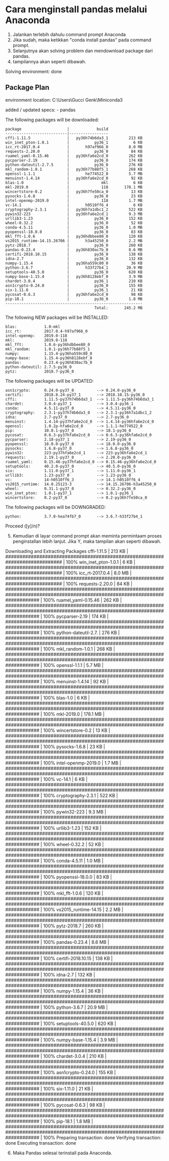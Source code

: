 # Cara menginstall pandas melalui Anaconda

1. Jalankan terlebih dahulu command prompt Anaconda
2. Jika sudah, maka ketikkan "conda install pandas" pada command prompt.
3. Selanjutnya akan solving problem dan mendownload package dari pandas.
4. tampilannya akan seperti dibawah.

Solving environment: done

## Package Plan ##

  environment location: C:\Users\Gucci Genk\Miniconda3

  added / updated specs:
    - pandas


The following packages will be downloaded:

    package                    |            build
    ---------------------------|-----------------
    cffi-1.11.5                |   py36h74b6da3_1         213 KB
    win_inet_pton-1.0.1        |           py36_1           6 KB
    icc_rt-2017.0.4            |       h97af966_0         8.0 MB
    requests-2.20.0            |           py36_0          84 KB
    ruamel_yaml-0.15.46        |   py36hfa6e2cd_0         262 KB
    pycparser-2.19             |           py36_0         174 KB
    python-dateutil-2.7.5      |           py36_0         276 KB
    mkl_random-1.0.1           |   py36h77b88f5_1         268 KB
    openssl-1.1.1              |       he774522_0         5.7 MB
    menuinst-1.4.14            |   py36hfa6e2cd_0          92 KB
    blas-1.0                   |              mkl           6 KB
    mkl-2019.0                 |              118       178.1 MB
    wincertstore-0.2           |   py36h7fe50ca_0          13 KB
    pysocks-1.6.8              |           py36_0          23 KB
    intel-openmp-2019.0        |              118         1.7 MB
    vc-14.1                    |       h0510ff6_4           6 KB
    cryptography-2.3.1         |   py36h7a1dbc1_2         522 KB
    pywin32-223                |   py36hfa6e2cd_1         9.3 MB
    urllib3-1.23               |           py36_0         152 KB
    wheel-0.32.2               |           py36_0          52 KB
    conda-4.5.11               |           py36_0         1.0 MB
    pyopenssl-18.0.0           |           py36_0          83 KB
    mkl_fft-1.0.6              |   py36hdbbee80_0         120 KB
    vs2015_runtime-14.15.26706 |       h3a45250_0         2.2 MB
    pytz-2018.7                |           py36_0         260 KB
    pandas-0.23.4              |   py36h830ac7b_0         8.6 MB
    certifi-2018.10.15         |           py36_0         138 KB
    idna-2.7                   |           py36_0         132 KB
    numpy-1.15.4               |   py36ha559c80_0          36 KB
    python-3.6.7               |       h33f27b4_1        20.9 MB
    setuptools-40.5.0          |           py36_0         620 KB
    numpy-base-1.15.4          |   py36h8128ebf_0         3.9 MB
    chardet-3.0.4              |           py36_1         210 KB
    asn1crypto-0.24.0          |           py36_0         155 KB
    six-1.11.0                 |           py36_1          21 KB
    pycosat-0.6.3              |   py36hfa6e2cd_0          98 KB
    pip-18.1                   |           py36_0         1.8 MB
    ------------------------------------------------------------
                                           Total:       245.2 MB

The following NEW packages will be INSTALLED:

    blas:            1.0-mkl
    icc_rt:          2017.0.4-h97af966_0
    intel-openmp:    2019.0-118
    mkl:             2019.0-118
    mkl_fft:         1.0.6-py36hdbbee80_0
    mkl_random:      1.0.1-py36h77b88f5_1
    numpy:           1.15.4-py36ha559c80_0
    numpy-base:      1.15.4-py36h8128ebf_0
    pandas:          0.23.4-py36h830ac7b_0
    python-dateutil: 2.7.5-py36_0
    pytz:            2018.7-py36_0

The following packages will be UPDATED:

    asn1crypto:      0.24.0-py37_0          --> 0.24.0-py36_0
    certifi:         2018.8.24-py37_1       --> 2018.10.15-py36_0
    cffi:            1.11.5-py37h74b6da3_1  --> 1.11.5-py36h74b6da3_1
    chardet:         3.0.4-py37_1           --> 3.0.4-py36_1
    conda:           4.5.11-py37_0          --> 4.5.11-py36_0
    cryptography:    2.3.1-py37h74b6da3_0   --> 2.3.1-py36h7a1dbc1_2
    idna:            2.7-py37_0             --> 2.7-py36_0
    menuinst:        1.4.14-py37hfa6e2cd_0  --> 1.4.14-py36hfa6e2cd_0
    openssl:         1.0.2p-hfa6e2cd_0      --> 1.1.1-he774522_0
    pip:             10.0.1-py37_0          --> 18.1-py36_0
    pycosat:         0.6.3-py37hfa6e2cd_0   --> 0.6.3-py36hfa6e2cd_0
    pycparser:       2.18-py37_1            --> 2.19-py36_0
    pyopenssl:       18.0.0-py37_0          --> 18.0.0-py36_0
    pysocks:         1.6.8-py37_0           --> 1.6.8-py36_0
    pywin32:         223-py37hfa6e2cd_1     --> 223-py36hfa6e2cd_1
    requests:        2.19.1-py37_0          --> 2.20.0-py36_0
    ruamel_yaml:     0.15.46-py37hfa6e2cd_0 --> 0.15.46-py36hfa6e2cd_0
    setuptools:      40.2.0-py37_0          --> 40.5.0-py36_0
    six:             1.11.0-py37_1          --> 1.11.0-py36_1
    urllib3:         1.23-py37_0            --> 1.23-py36_0
    vc:              14-h0510ff6_3          --> 14.1-h0510ff6_4
    vs2015_runtime:  14.0.25123-3           --> 14.15.26706-h3a45250_0
    wheel:           0.31.1-py37_0          --> 0.32.2-py36_0
    win_inet_pton:   1.0.1-py37_1           --> 1.0.1-py36_1
    wincertstore:    0.2-py37_0             --> 0.2-py36h7fe50ca_0

The following packages will be DOWNGRADED:

    python:          3.7.0-hea74fb7_0       --> 3.6.7-h33f27b4_1

Proceed ([y]/n)?

5. Kemudian di layar command prompt akan meminta permintaam proses penginstallan lebih lanjut. Jika Y, maka tampilan akan seperti dibawah.

Downloading and Extracting Packages
cffi-1.11.5          | 213 KB    | ############################################################################ | 100%
win_inet_pton-1.0.1  | 6 KB      | ############################################################################ | 100%
icc_rt-2017.0.4      | 8.0 MB    | ############################################################################ | 100%
requests-2.20.0      | 84 KB     | ############################################################################################################################ | 100%
ruamel_yaml-0.15.46  | 262 KB    | ############################################################################################################################ | 100%
pycparser-2.19       | 174 KB    | ############################################################################################################################ | 100%
python-dateutil-2.7. | 276 KB    | ############################################################################################################################ | 100%
mkl_random-1.0.1     | 268 KB    | ############################################################################################################################ | 100%
openssl-1.1.1        | 5.7 MB    | ############################################################################################################################ | 100%
menuinst-1.4.14      | 92 KB     | ############################################################################################################################ | 100%
blas-1.0             | 6 KB      | ############################################################################################################################ | 100%
mkl-2019.0           | 178.1 MB  | ############################################################################################################################ | 100%
wincertstore-0.2     | 13 KB     | ############################################################################################################################ | 100%
pysocks-1.6.8        | 23 KB     | ############################################################################################################################ | 100%
intel-openmp-2019.0  | 1.7 MB    | ############################################################################################################################ | 100%
vc-14.1              | 6 KB      | ############################################################################################################################ | 100%
cryptography-2.3.1   | 522 KB    | ############################################################################################################################ | 100%
pywin32-223          | 9.3 MB    | ############################################################################################################################ | 100%
urllib3-1.23         | 152 KB    | ############################################################################################################################ | 100%
wheel-0.32.2         | 52 KB     | ############################################################################################################################ | 100%
conda-4.5.11         | 1.0 MB    | ############################################################################################################################ | 100%
pyopenssl-18.0.0     | 83 KB     | ############################################################################################################################ | 100%
mkl_fft-1.0.6        | 120 KB    | ############################################################################################################################ | 100%
vs2015_runtime-14.15 | 2.2 MB    | ############################################################################################################################ | 100%
pytz-2018.7          | 260 KB    | ############################################################################################################################ | 100%
pandas-0.23.4        | 8.6 MB    | ############################################################################################################################ | 100%
certifi-2018.10.15   | 138 KB    | ############################################################################################################################ | 100%
idna-2.7             | 132 KB    | ############################################################################################################################ | 100%
numpy-1.15.4         | 36 KB     | ############################################################################################################################ | 100%
python-3.6.7         | 20.9 MB   | ############################################################################################################################ | 100%
setuptools-40.5.0    | 620 KB    | ############################################################################################################################ | 100%
numpy-base-1.15.4    | 3.9 MB    | ############################################################################################################################ | 100%
chardet-3.0.4        | 210 KB    | ############################################################################################################################ | 100%
asn1crypto-0.24.0    | 155 KB    | ############################################################################################################################ | 100%
six-1.11.0           | 21 KB     | ############################################################################################################################ | 100%
pycosat-0.6.3        | 98 KB     | ############################################################################################################################ | 100%
pip-18.1             | 1.8 MB    | ############################################################################################################################ | 100%
Preparing transaction: done
Verifying transaction: done
Executing transaction: done

6. Maka Pandas selesai terinstall pada Anaconda.
